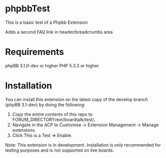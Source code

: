 phpbbTest
=========

This is a basic test of a Phpbb Extension

Adds a second FAQ link in header/breadcrumbs area

Requirements
============

phpBB 3.1.0-dev or higher
PHP 5.3.3 or higher

Installation
============

You can install this extension on the latest copy of the develop branch (phpBB 3.1-dev) by doing the following:

1. Copy the entire contents of this repo to FORUM_DIRECTORY/ext/boardtalk/test/.
2. Navigate in the ACP to Customise -> Extension Management -> Manage extensions.
3. Click This is a Test => Enable.

Note: This extension is in development. Installation is only recommended for testing purposes and is not supported on live boards. 
